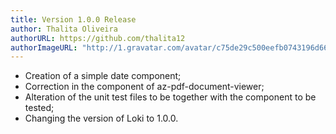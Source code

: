 ```yaml
---
title: Version 1.0.0 Release
author: Thalita Oliveira
authorURL: https://github.com/thalita12
authorImageURL: "http://1.gravatar.com/avatar/c75de29c500eefb0743196d660ded435"
---
```


- Creation of a simple date component;
- Correction in the component of az-pdf-document-viewer;
- Alteration of the unit test files to be together with the component to be tested;
- Changing the version of Loki to 1.0.0.
